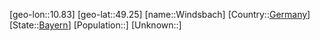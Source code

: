﻿---
location: [49.25,10.83]
type: City
tags:
- geo/City


SpocWebEntityId: 35638
isDeleted: false
confidential: public

---
[geo-lon::10.83]
[geo-lat::49.25]
[name::Windsbach]
[Country::[Germany](geo/Continent/Europe/Germany.md)]
[State::[Bayern](geo/Continent/Europe/Germany/Bayern.md)]
[Population::]
[Unknown::]

